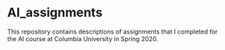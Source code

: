 # AI_assignments
This repository contains descriptions of assignments that I completed for the AI course at Columbia University in Spring 2020. 
